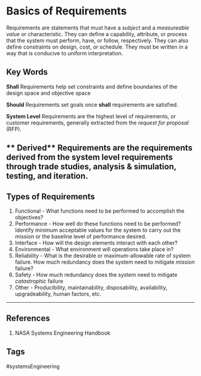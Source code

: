 # Basics of Requirements 

Requirements are statements that must have a *subject* and a *measureable value* or characteristic. They can define a capability, attribute, or process that the system must perform, have, or follow, respectively. They can also define constraints on design, cost, or schedule. They must be written in a way that is conducive to uniform interpretation.


## Key Words
**Shall** Requirements help set constraints and define boundaries of the design space and objective space

**Should** Requirements set goals once **shall** requirements are satisfied.

**System Level** Requirements are the highest level of requirements, or customer requirements, generally extracted from the *request for proposal* (RFP).

** Derived** Requirements are the requirements derived from the system level requirements through trade studies, analysis & simulation, testing, and iteration.
---
## Types of Requirements
1. Functional - What functions need to be performed to accomplish the objectives?
2. Performance - How well do these functions need to be performed? Identify minimum acceptable values for the system to carry out the mission or the baseline level of performance desired.
3. Interface - How will the design elements interact with each other?
4. Environmental - What environment will operations take place in?
5. Reliability - What is the desirable or maximum-allowable rate of system failure. How much redundancy does the system need to mitigate *mission* failure?
6. Safety - How much redundancy does the system need to mitigate *catastrophic* failure
7. Other - Producibility, maintainability, disposability, availability, upgradeability, human factors, etc.
---


## References
1. NASA Systems Engineering Handbook


## Tags
#systemsEngineering
